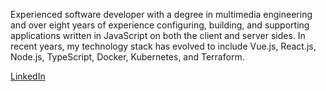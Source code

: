 Experienced software developer with a degree in multimedia engineering and over eight years of experience configuring, building, and supporting applications written in JavaScript on both the client and server sides. In recent years, my technology stack has evolved to include Vue.js, React.js, Node.js, TypeScript, Docker, Kubernetes, and Terraform.

[LinkedIn](https://www.linkedin.com/in/danielgarciavargas/)
